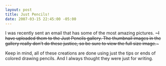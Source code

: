 ```yaml
---
layout: post
title: Just Pencils!
date: 2007-03-15 22:45:00 -05:00
---
```


I was recently sent an email that has some of the most amazing pictures. ~~~I have uploaded them to the Just Pencils gallery. The thumbnail images in the gallery really don't do these justice, so be sure to view the full size image.~~~

Keep in mind, all of these creations are done using just the tips or ends of colored drawing pencils. And I always thought they were just for writing.

~~~If anyone knows how the artist is, please let me know so I can give him or her credit for these amazing creations.~~~ [See this post: [Just Pencils! a subscript...]({% post_url /2007/2007-03-17-just-pencils-a-subscript %})]

